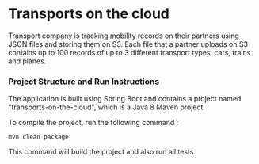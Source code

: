 # Transports on the cloud
Transport company is tracking mobility records on their partners using JSON files and storing them on S3. Each file that a partner uploads on S3 contains up to 100 records of up to 3 different transport types: cars, trains and planes.

### Project Structure and Run Instructions

The application is built using Spring Boot and contains a project named "transports-on-the-cloud", which is a Java 8 Maven project.

To compile the project, run the following command :

`mvn clean package`

This command will build the project and also run all tests.
